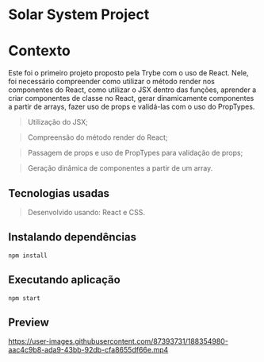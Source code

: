 # Solar System Project

# Contexto
Este foi o primeiro projeto proposto pela Trybe com o uso de React. Nele, foi necessário compreender como utilizar o método render nos componentes do React, como utilizar o JSX dentro das funções, aprender a criar componentes de classe no React, gerar dinamicamente componentes a partir de arrays, fazer uso de props e validá-las com o uso do PropTypes.

> Utilização do JSX;

> Compreensão do método render do React;

> Passagem de props e uso de PropTypes para validação de props;

> Geração dinâmica de componentes a partir de um array.

## Tecnologias usadas

> Desenvolvido usando: React e CSS.

## Instalando dependências
```
npm install
```

## Executando aplicação
```
npm start
```

## Preview

https://user-images.githubusercontent.com/87393731/188354980-aac4c9b8-ada9-43bb-92db-cfa8655df66e.mp4

